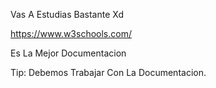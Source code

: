 Vas A Estudias Bastante Xd 


https://www.w3schools.com/


Es La Mejor Documentacion


Tip: Debemos Trabajar Con La Documentacion.


